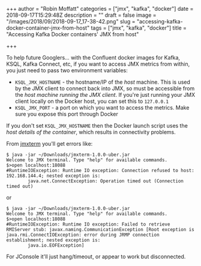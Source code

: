 +++
author = "Robin Moffatt"
categories = ["jmx", "kafka", "docker"]
date = 2018-09-17T15:29:48Z
description = ""
draft = false
image = "/images/2018/09/2018-09-17_17-38-42.png"
slug = "accessing-kafka-docker-container-jmx-from-host"
tags = ["jmx", "kafka", "docker"]
title = "Accessing Kafka Docker containers' JMX from host"

+++

To help future Googlers… with the Confluent docker images for Kafka, KSQL, Kafka Connect, etc, if you want to access JMX metrics from within, you just need to pass two environment variables: 

* `KSQL_JMX_HOSTNAME` - the hostname/IP of the *host* machine. This is used by the JMX client to connect back into JMX, so must be accessible from the _host machine running the JMX client_. If you're just running your JMX client locally on the Docker host, you can set this to `127.0.0.1`
* `KSQL_JMX_PORT` - a port on which you want to access the metrics. Make sure you expose this port through Docker

If you don't set `KSQL_JMX_HOSTNAME` then the Docker launch script uses the _host details of the container_, which results in connectivity problems. 

From [jmxterm](http://wiki.cyclopsgroup.org/jmxterm/) you'll get errors like: 

```
$ java -jar ~/Downloads/jmxterm-1.0.0-uber.jar
Welcome to JMX terminal. Type "help" for available commands.
$>open localhost:18088
#RuntimeIOException: Runtime IO exception: Connection refused to host: 192.168.144.4; nested exception is:
        java.net.ConnectException: Operation timed out (Connection timed out)
```

or 

```
$ java -jar ~/Downloads/jmxterm-1.0.0-uber.jar
Welcome to JMX terminal. Type "help" for available commands.
$>open localhost:18088
#RuntimeIOException: Runtime IO exception: Failed to retrieve RMIServer stub: javax.naming.CommunicationException [Root exception is java.rmi.ConnectIOException: error during JRMP connection establishment; nested exception is:
        java.io.EOFException]
```

For JConsole it'll just hang/timeout, or appear to work but disconnected.
